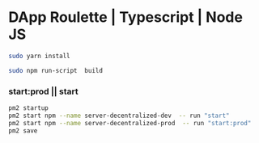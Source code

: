 # DApp Roulette | Typescript | Node JS 

```sh
sudo yarn install       

```

```sh
sudo npm run-script  build
```

### start:prod || start 
```sh
pm2 startup
pm2 start npm --name server-decentralized-dev  -- run "start" 
pm2 start npm --name server-decentralized-prod  -- run "start:prod" 
pm2 save
``` 

